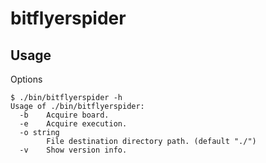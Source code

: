 # bitflyerspider

## Usage

Options

```
$ ./bin/bitflyerspider -h
Usage of ./bin/bitflyerspider:
  -b	Acquire board.
  -e	Acquire execution.
  -o string
    	File destination directory path. (default "./")
  -v	Show version info.
```
